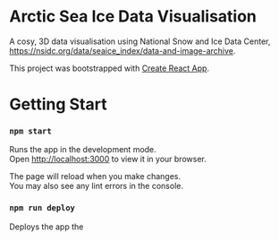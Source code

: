 # Arctic Sea Ice Data Visualisation

A cosy, 3D data visualisation using National Snow and Ice Data Center, https://nsidc.org/data/seaice_index/data-and-image-archive.

This project was bootstrapped with [Create React App](https://github.com/facebook/create-react-app).

# Getting Start

### `npm start`

Runs the app in the development mode.\
Open [http://localhost:3000](http://localhost:3000) to view it in your browser.

The page will reload when you make changes.\
You may also see any lint errors in the console.

### `npm run deploy`

Deploys the app the 